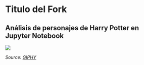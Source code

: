 # Titulo del Fork

## Análisis de personajes de Harry Potter en Jupyter Notebook

 ![](https://media.giphy.com/media/mXj5sPCUCtbxkdjNTx/giphy.gif)  
 
 *Source: [GIPHY](https://media.giphy.com/media/mXj5sPCUCtbxkdjNTx/giphy.gif)*
